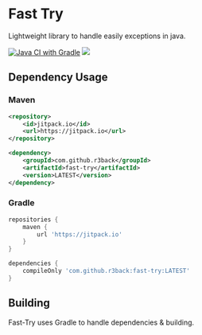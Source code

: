 # Fast Try
Lightweight library to handle easily exceptions in java.

[![Java CI with Gradle](https://github.com/r3back/fast-try/actions/workflows/gradle.yml/badge.svg)](https://github.com/r3back/fast-try/actions/workflows/gradle.yml)
[![](https://jitpack.io/v/r3back/fast-try.svg)](https://jitpack.io/#r3back/fast-try)

## Dependency Usage

### Maven

```xml
<repository>
    <id>jitpack.io</id>
    <url>https://jitpack.io</url>
</repository>
```

```xml
<dependency>
    <groupId>com.github.r3back</groupId>
    <artifactId>fast-try</artifactId>
    <version>LATEST</version>
</dependency>
```

### Gradle

```groovy
repositories {
    maven { 
        url 'https://jitpack.io' 
    }
}
```

```groovy
dependencies {
    compileOnly 'com.github.r3back:fast-try:LATEST'
}
```

## Building
Fast-Try uses Gradle to handle dependencies & building.
